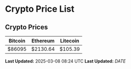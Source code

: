 # Crypto Price List

## Crypto Prices
| Bitcoin | Ethereum | Litecoin |
| ------- | -------- | -------- |
| $86095 | $2130.64 | $105.39 |
**Last Updated:** 2025-03-08 08:24 UTC
**Last Updated:** $DATE$
